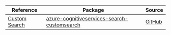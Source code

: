 | Reference | Package | Source |
|---|---|---|
|[Custom Search](cognitiveservices-search-customsearch-readme.md)|[azure-cognitiveservices-search-customsearch](https://pypi.org/project/azure-cognitiveservices-search-customsearch)|[GitHub](https://github.com/Azure/azure-sdk-for-python/blob/main/sdk/cognitiveservices/azure-cognitiveservices-search-customsearch)|
